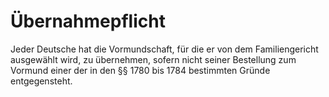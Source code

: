 # Übernahmepflicht

Jeder Deutsche hat die Vormundschaft, für die er von dem Familiengericht ausgewählt wird, zu übernehmen, sofern nicht seiner Bestellung zum Vormund einer der in den §§ 1780 bis 1784 bestimmten Gründe entgegensteht.